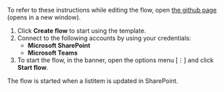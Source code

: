 To refer to these instructions while editing the flow, open [the github page](https://github.com/ot4i/app-connect-templates/tree/master/resources/markdown/Send%20a%20Microsoft%20Teams%20message%20when%20a%20listitem%20is%20updated%20in%20SharePoint) (opens in a new window).

1.	Click **Create flow** to start using the template.
2.	Connect to the following accounts by using your credentials:
    -	**Microsoft SharePoint** 
    - **Microsoft Teams**
3.	To start the flow, in the banner, open the options menu [⋮] and click **Start flow**.

The flow is started when a listitem is updated in SharePoint.

